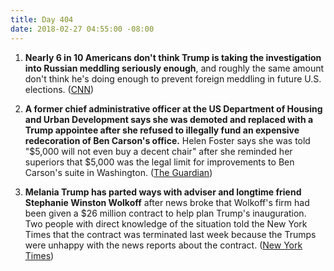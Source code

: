 ```yaml
---
title: Day 404
date: 2018-02-27 04:55:00 -08:00
---
```


1. **Nearly 6 in 10 Americans don't think Trump is taking the investigation into Russian meddling seriously enough**, and roughly the same amount don't think he's doing enough to prevent foreign meddling in future U.S. elections. ([CNN](https://www.cnn.com/2018/02/27/politics/cnn-poll-trump-russia-protect-elections/index.html))

2. **A former chief administrative officer at the US Department of Housing and Urban Development says she was demoted and replaced with a Trump appointee after she refused to illegally fund an expensive redecoration of Ben Carson's office.** Helen Foster says she was told "$5,000 will not even buy a decent chair" after she reminded her superiors that $5,000 was the legal limit for improvements to Ben Carson's suite in Washington. ([The Guardian](https://www.theguardian.com/us-news/2018/feb/27/hud-ben-carson-office-redecoration-trump-appointee))

3. **Melania Trump has parted ways with adviser and longtime friend Stephanie Winston Wolkoff** after news broke that Wolkoff's firm had been given a $26 million contract to help plan Trump's inauguration. Two people with direct knowledge of the situation told the New York Times that the contract was terminated last week because the Trumps were unhappy with the news reports about the contract. ([New York Times](https://www.nytimes.com/2018/02/26/us/politics/melania-trump-inauguration-adviser.html))